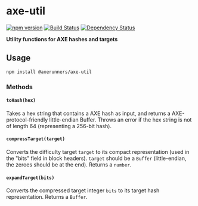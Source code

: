 # axe-util

[![npm version](https://img.shields.io/npm/v/@axerunners/axe-util.svg)](https://www.npmjs.com/package/@axerunners/axe-util)
[![Build Status](https://travis-ci.org/AXErunners/axe-util.svg?branch=master)](https://travis-ci.org/AXErunners/axe-util)
[![Dependency Status](https://david-dm.org/AXErunners/axe-util.svg)](https://david-dm.org/AXErunners/axe-util)

**Utility functions for AXE hashes and targets**

## Usage

`npm install @axerunners/axe-util`

### Methods

#### `toHash(hex)`

Takes a hex string that contains a AXE hash as input, and returns a AXE-protocol-friendly little-endian Buffer. Throws an error if the hex string is not of length 64 (representing a 256-bit hash).

#### `compressTarget(target)`

Converts the difficulty target `target` to its compact representation (used in the "bits" field in block headers). `target` should be a `Buffer` (little-endian, the zeroes should be at the end). Returns a `number`.

#### `expandTarget(bits)`

Converts the compressed target integer `bits` to its target hash representation. Returns a `Buffer`.
